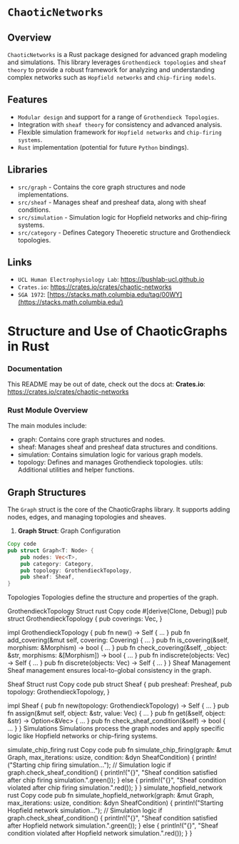 # `ChaoticNetworks`

## Overview

`ChaoticNetworks` is a Rust package designed for advanced graph modeling and simulations. This library leverages `Grothendieck topologies` and `sheaf theory` to provide a robust framework for analyzing and understanding complex networks such as `Hopfield networks` and `chip-firing models`.

## Features
- `Modular design` and support for a range of `Grothendieck Topologies`.
- Integration with `sheaf theory` for consistency and advanced analysis.
- Flexible simulation framework for `Hopfield networks` and `chip-firing systems`.
- `Rust` implementation (potential for future `Python` bindings).


## Libraries
- `src/graph` - Contains the core graph structures and node implementations.
- `src/sheaf` - Manages sheaf and presheaf data, along with sheaf conditions.
- `src/simulation` - Simulation logic for Hopfield networks and chip-firing systems.
- `src/category` - Defines Category Theoeretic structure and Grothendieck topologies.

## Links
- `UCL Human Electrophysiology Lab`: https://bushlab-ucl.github.io
- `Crates.io`: https://crates.io/crates/chaotic-networks
- `SGA 1972`: [https://stacks.math.columbia.edu/tag/00WY](https://stacks.math.columbia.edu/)
  
# Structure and Use of ChaoticGraphs in Rust

### Documentation
This README may be out of date, check out the docs at:
**Crates.io**: https://crates.io/crates/chaotic-networks

### Rust Module Overview

The main modules include:

- graph: Contains core graph structures and nodes.
- sheaf: Manages sheaf and presheaf data structures and conditions.
- simulation: Contains simulation logic for various graph models.
- topology: Defines and manages Grothendieck topologies.
utils: Additional utilities and helper functions.

## Graph Structures

The `Graph` struct is the core of the ChaoticGraphs library. It supports adding nodes, edges, and managing topologies and sheaves.

1. **Graph Struct**: Graph Configuration

```rust
Copy code
pub struct Graph<T: Node> {
    pub nodes: Vec<T>,
    pub category: Category,
    pub topology: GrothendieckTopology,
    pub sheaf: Sheaf,
}
```

Topologies
Topologies define the structure and properties of the graph.

GrothendieckTopology Struct
rust
Copy code
#[derive(Clone, Debug)]
pub struct GrothendieckTopology {
    pub coverings: Vec<Covering>,
}

impl GrothendieckTopology {
    pub fn new() -> Self { ... }
    pub fn add_covering(&mut self, covering: Covering) { ... }
    pub fn is_covering(&self, morphism: &Morphism) -> bool { ... }
    pub fn check_covering(&self, _object: &str, morphisms: &[Morphism]) -> bool { ... }
    pub fn indiscrete(objects: Vec<String>) -> Self { ... }
    pub fn discrete(objects: Vec<String>) -> Self { ... }
}
Sheaf Management
Sheaf management ensures local-to-global consistency in the graph.

Sheaf Struct
rust
Copy code
pub struct Sheaf {
    pub presheaf: Presheaf,
    pub topology: GrothendieckTopology,
}

impl Sheaf {
    pub fn new(topology: GrothendieckTopology) -> Self { ... }
    pub fn assign(&mut self, object: &str, value: Vec<String>) { ... }
    pub fn get(&self, object: &str) -> Option<&Vec<String>> { ... }
    pub fn check_sheaf_condition(&self) -> bool { ... }
}
Simulations
Simulations process the graph nodes and apply specific logic like Hopfield networks or chip-firing systems.

simulate_chip_firing
rust
Copy code
pub fn simulate_chip_firing(graph: &mut Graph<ChipFiringNode>, max_iterations: usize, condition: &dyn SheafCondition) {
    println!("Starting chip firing simulation...");
    // Simulation logic
    if graph.check_sheaf_condition() {
        println!("{}", "Sheaf condition satisfied after chip firing simulation.".green());
    } else {
        println!("{}", "Sheaf condition violated after chip firing simulation.".red());
    }
}
simulate_hopfield_network
rust
Copy code
pub fn simulate_hopfield_network(graph: &mut Graph<HopfieldNode>, max_iterations: usize, condition: &dyn SheafCondition) {
    println!("Starting Hopfield network simulation...");
    // Simulation logic
    if graph.check_sheaf_condition() {
        println!("{}", "Sheaf condition satisfied after Hopfield network simulation.".green());
    } else {
        println!("{}", "Sheaf condition violated after Hopfield network simulation.".red());
    }
}
